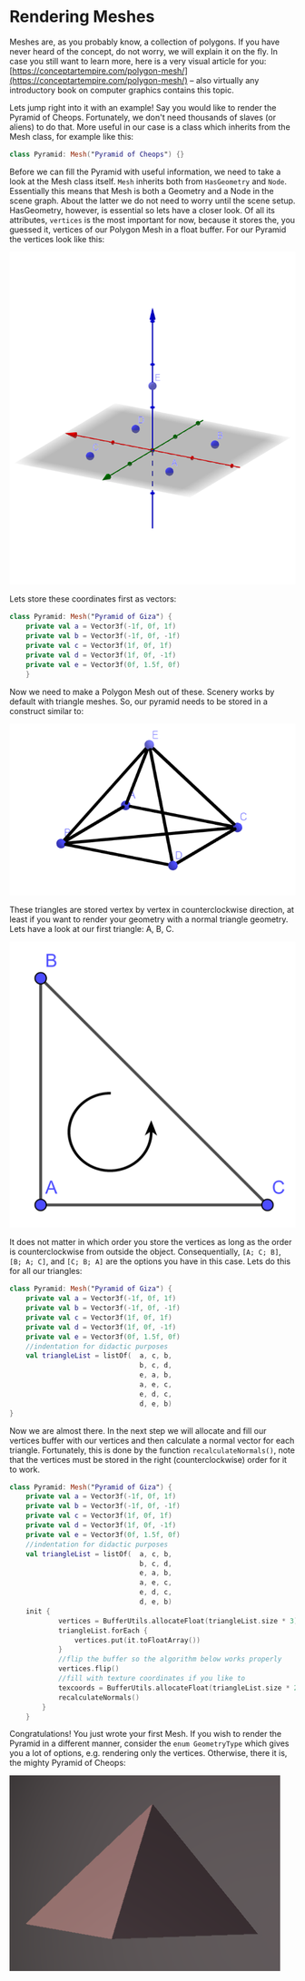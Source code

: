 # Rendering Meshes

Meshes are, as you probably know, a collection of polygons. If you have never heard of the concept, do not worry, we will explain it on the fly. In case you still want to learn more, here is a very visual article for you: [https://conceptartempire.com/polygon-mesh/](https://conceptartempire.com/polygon-mesh/) – also virtually any introductory book on computer graphics contains this topic.

Lets jump right into it with an example! Say you would like to render the Pyramid of Cheops. Fortunately, we don't need thousands of slaves (or aliens) to do that. More useful in our case is a class which inherits from the Mesh class, for example like this:

```kotlin
class Pyramid: Mesh("Pyramid of Cheops") {}
```

Before we can fill the Pyramid with useful information, we need to take a look at the Mesh class itself. `Mesh` inherits both from `HasGeometry` and `Node`. Essentially this means that Mesh is both a Geometry and a Node in the scene graph. About the latter we do not need to worry until the scene setup. HasGeometry, however, is essential so lets have a closer look. Of all its attributes, `vertices` is the most important for now, because it stores the, you guessed it, vertices of our Polygon Mesh in a float buffer. For our Pyramid the vertices look like this:

![](../.gitbook/assets/geogebra-export.png)

Lets store these coordinates first as vectors:

```kotlin
class Pyramid: Mesh("Pyramid of Giza") {
    private val a = Vector3f(-1f, 0f, 1f)
    private val b = Vector3f(-1f, 0f, -1f)
    private val c = Vector3f(1f, 0f, 1f)
    private val d = Vector3f(1f, 0f, -1f)
    private val e = Vector3f(0f, 1.5f, 0f)
    }
```

Now we need to make a Polygon Mesh out of these. Scenery works by default with triangle meshes. So, our pyramid needs to be stored in a construct similar to:

![](<../.gitbook/assets/geogebra-export-1- (2) (1).png>)

These triangles are stored vertex by vertex in counterclockwise direction, at least if you want to render your geometry with a normal triangle geometry. Lets have a look at our first triangle: A, B, C.

![](../.gitbook/assets/geogebra-export-3-.png)

It does not matter in which order you store the vertices as long as the order is counterclockwise from outside the object. Consequentially, `[A; C; B]`, `[B; A; C]`, and `[C; B; A]` are the options you have in this case. Lets do this for all our triangles:

```kotlin
class Pyramid: Mesh("Pyramid of Giza") {
    private val a = Vector3f(-1f, 0f, 1f)
    private val b = Vector3f(-1f, 0f, -1f)
    private val c = Vector3f(1f, 0f, 1f)
    private val d = Vector3f(1f, 0f, -1f)
    private val e = Vector3f(0f, 1.5f, 0f)
    //indentation for didactic purposes
    val triangleList = listOf(  a, c, b, 
                                b, c, d, 
                                e, a, b, 
                                a, e, c,
                                e, d, c, 
                                d, e, b)
}
```

Now we are almost there. In the next step we will allocate and fill our vertices buffer with our vertices and then calculate a normal vector for each triangle. Fortunately, this is done by the function `recalculateNormals()`, note that the vertices must be stored in the right (counterclockwise) order for it to work.&#x20;

```kotlin
class Pyramid: Mesh("Pyramid of Giza") {
    private val a = Vector3f(-1f, 0f, 1f)
    private val b = Vector3f(-1f, 0f, -1f)
    private val c = Vector3f(1f, 0f, 1f)
    private val d = Vector3f(1f, 0f, -1f)
    private val e = Vector3f(0f, 1.5f, 0f)
    //indentation for didactic purposes
    val triangleList = listOf(  a, c, b, 
                                b, c, d, 
                                e, a, b, 
                                a, e, c,
                                e, d, c, 
                                d, e, b)
    init {
            vertices = BufferUtils.allocateFloat(triangleList.size * 3)
            triangleList.forEach {
                vertices.put(it.toFloatArray())
            }
            //flip the buffer so the algorithm below works properly
            vertices.flip()
            //fill with texture coordinates if you like to
            texcoords = BufferUtils.allocateFloat(triangleList.size * 2)
            recalculateNormals()
        }
    }
```

Congratulations! You just wrote your first Mesh. If you wish to render the Pyramid in a different manner, consider the `enum GeometryType` which gives you a lot of options, e.g. rendering only the vertices. Otherwise, there it is, the mighty Pyramid of Cheops:

![](../.gitbook/assets/pyramid.png)
